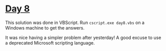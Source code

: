 # [Day 8](https://adventofcode.com/2019/day/8)

This solution was done in VBScript. Run `cscript.exe day8.vbs` on a Windows machine to get the answers.

It was nice having a simpler problem after yesterday! A good excuse to use a deprecated Microsoft scripting language.
